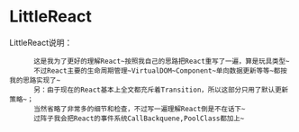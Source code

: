 # LittleReact
LittleReact说明：


          这是我为了更好的理解React~按照我自己的思路把React重写了一遍，算是玩具类型~
		  不过React主要的生命周期管理~VirtualDOM~Component~单向数据更新等等~都按我的思路实现了~ 
		  另：由于现在的React基本上全文都充斥着Transition，所以这部分只用了默认更新策略~；
		  当然省略了非常多的细节和检查，不过写一遍理解React倒是不在话下~
		  过阵子我会把React的事件系统CallBackquene,PoolClass都加上~
